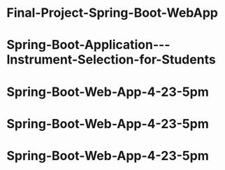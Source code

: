 # Final-Project-Spring-Boot-WebApp
# Spring-Boot-Application---Instrument-Selection-for-Students
# Spring-Boot-Web-App-4-23-5pm
# Spring-Boot-Web-App-4-23-5pm
# Spring-Boot-Web-App-4-23-5pm
